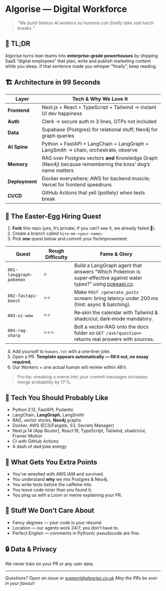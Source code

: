# Algorise — Digital Workforce

> *“We build tireless AI workers so humans can finally take real lunch breaks.”*

## 🍿 TL;DR

Algorise turns lean teams into **enterprise‑grade powerhouses** by shipping SaaS “digital employees” that plan, write and publish marketing content while you sleep. If that sentence made you whisper “finally”, keep reading.

## 🏗️ Architecture in 99 Seconds

| Layer          | Tech & Why We Love It                                                                                      |
| -------------- | ---------------------------------------------------------------------------------------------------------- |
| **Frontend**   | Next.js + React + TypeScript + Tailwind → instant UI dev happiness                                         |
| **Auth**       | Clerk → secure auth in 3 lines, OTPs not included                                                          |
| **Data**       | Supabase (Postgres) for relational stuff; Neo4j for graph queries                                          |
| **AI Spine**   | Python + FastAPI + LangChain + LangGraph + LangSmith → chain, orchestrate, observe                         |
| **Memory**     | RAG over Postgres vectors **and** Knowledge Graph (Neo4j) because remembering the boss’ dog’s name matters |
| **Deployment** | Docker everywhere; AWS for backend muscle; Vercel for frontend speedruns                                   |
| **CI/CD**      | GitHub Actions that yell (politely) when tests break                                                       |


## 👾 The Easter‑Egg Hiring Quest

1. **Fork** this repo (yes, it’s private; if you can’t see it, we already failed 🤦).
2. Create a branch called `hire-me-<your-name>`.
3. Pick **one** quest below and commit your fix/improvement:

| Quest                   | Rough Difficulty | Fame & Glory                                                                                                                         |
| ----------------------- | ---------------- | ------------------------------------------------------------------------------------------------------------------------------------ |
| `001-langgraph-pokemon` | ⭐                | Build a LangGraph agent that answers “Which Pokémon is super‑effective against water types?” using [pokeapi.co](https://pokeapi.co). |
| `002-fastapi-boost`     | ⭐⭐               | Make `POST /generate_posts` scream: bring latency under 200 ms (hint: async & batching).                                             |
| `003-ui-wow`            | ⭐⭐               | Re‑skin the calendar with Tailwind & shadcn/ui; dark‑mode mandatory.                                                                 |
| `004-rag-sharp`         | ⭐⭐⭐              | Bolt a vector‑RAG onto the docs folder so `GET /ask?question=` returns real answers with sources.                                    |

4. Add yourself to `humans.txt` with a one‑liner joke.
5. Open a PR. **Template appears automatically — fill it out, no essay required.**
6. Our Workers + one actual human will review within 48 h.

> Pro‑tip: sneaking a meme into your commit messages increases merge probability by 17 %.

## 🧰 Tech You Should Probably Like

* Python 3.12, FastAPI, Pydantic
* LangChain, **LangGraph**, LangSmith
* RAG, vector stores, **Neo4j** graphs
* Docker, AWS (ECS/Fargate, S3, Secrets Manager)
* Next.js 14 (App Router), React 19, TypeScript, Tailwind, shadcn/ui, Framer Motion
* CI with GitHub Actions
* A dash of dad‑joke energy

## 🎯 What Gets You Extra Points

* You’ve wrestled with AWS IAM and survived.
* You understand **why** we mix Postgres & Neo4j.
* You write tests before the caffeine hits.
* You leave code nicer than you found it.
* You ping us with a Loom or meme explaining your PR.

## 🙅 Stuff We Don’t Care About

* Fancy degrees — your code is your résumé.
* Location — our agents work 24/7, you don’t have to.
* Perfect English — comments in Pythonic pseudocode are fine.

## 🔒 Data & Privacy

We never train on your PR or any user data.

---

*Questions? Open an issue or support@algorise.co.uk
May the PRs be ever in your favour!*
